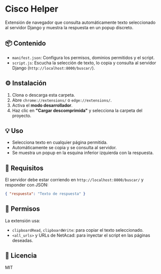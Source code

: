 # Cisco Helper

Extensión de navegador que consulta automáticamente texto seleccionado al servidor Django y muestra la respuesta en un popup discreto.

## 📦 Contenido

- `manifest.json`: Configura los permisos, dominios permitidos y el script.
- `script.js`: Escucha la selección de texto, lo copia y consulta al servidor Django (`http://localhost:8000/buscar/`).

## ⚙️ Instalación

1. Clona o descarga esta carpeta.
2. Abre `chrome://extensions/` o `edge://extensions/`.
3. Activa el **modo desarrollador**.
4. Haz clic en **"Cargar descomprimida"** y selecciona la carpeta del proyecto.

## 💡 Uso

- Selecciona texto en cualquier página permitida.
- Automáticamente se copia y se consulta al servidor.
- Se muestra un popup en la esquina inferior izquierda con la respuesta.

## 🧠 Requisitos

El servidor debe estar corriendo en `http://localhost:8000/buscar/` y responder con JSON:

```json
{ "respuesta": "Texto de respuesta" }
```

## 🔐 Permisos

La extensión usa:

* `clipboardRead`, `clipboardWrite`: para copiar el texto seleccionado.
* `<all_urls>` y URLs de NetAcad: para inyectar el script en las páginas deseadas.

## 📄 Licencia

MIT
